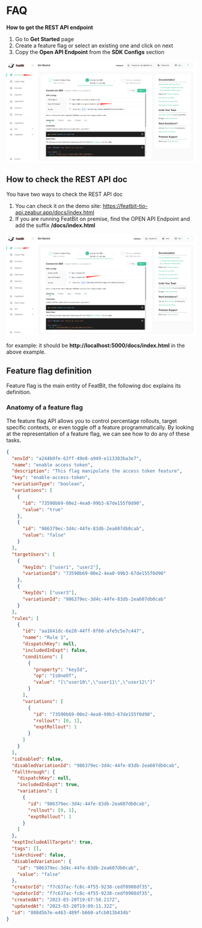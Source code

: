 # FAQ

**How to get the REST API endpoint**

1. Go to **Get Started** page
2. Create a feature flag or select an existing one and click on next
3. Copy the **Open API Endpoint** from the **SDK Configs** section

![](./assets/faq/001.png)

## How to check the REST API doc

You have two ways to check the REST API doc

1. You can check it on the demo site: https://featbit-tio-api.zeabur.app/docs/index.html
2. If you are running FeatBit on premise, find the OPEN API Endpoint and add the suffix **/docs/index.html**

![](./assets/faq/002.png)

for example: it should be **http://localhost:5000/docs/index.html** in the above example.

## Feature flag definition

Feature flag is the main entity of FeatBit, the following doc explains its definition.

### Anatomy of a feature flag

The feature flag API allows you to control percentage rollouts, target specific contexts, or even toggle off a feature programmatically. By looking at the representation of a feature flag, we can see how to do any of these tasks.

```json
{
  "envId": "a244b0fe-63ff-49e8-a949-e113383ba3e7",
  "name": "enable access token",
  "description": "This flag manipulate the access token feature",
  "key": "enable-access-token",
  "variationType": "boolean",
  "variations": [
    {
      "id": "73590b69-00e2-4ea0-99b3-67de155f0d90",
      "value": "true"
    },
    {
      "id": "986379ec-3d4c-44fe-83db-2ea607db0cab",
      "value": "false"
    }
  ],
  "targetUsers": [
    {
      "keyIds": ["user1", "user2"],
      "variationId": "73590b69-00e2-4ea0-99b3-67de155f0d90"
    },
    {
      "keyIds": ["user3"],
      "variationId": "986379ec-3d4c-44fe-83db-2ea607db0cab"
    }
  ],
  "rules": [
    {
      "id": "aa1641dc-6e20-44ff-8f60-afe5c5e7c447",
      "name": "Rule 1",
      "dispatchKey": null,
      "includedInExpt": false,
      "conditions": [
        {
          "property": "keyId",
          "op": "IsOneOf",
          "value": "[\"user10\",\"user11\",\"user12\"]"
        }
      ],
      "variations": [
        {
          "id": "73590b69-00e2-4ea0-99b3-67de155f0d90",
          "rollout": [0, 1],
          "exptRollout": 1
        }
      ]
    }
  ],
  "isEnabled": false,
  "disabledVariationId": "986379ec-3d4c-44fe-83db-2ea607db0cab",
  "fallthrough": {
    "dispatchKey": null,
    "includedInExpt": true,
    "variations": [
      {
        "id": "986379ec-3d4c-44fe-83db-2ea607db0cab",
        "rollout": [0, 1],
        "exptRollout": 1
      }
    ]
  },
  "exptIncludeAllTargets": true,
  "tags": [],
  "isArchived": false,
  "disabledVariation": {
    "id": "986379ec-3d4c-44fe-83db-2ea607db0cab",
    "value": "false"
  },
  "creatorId": "f7c637ac-fc8c-4f55-9238-cedf0908df35",
  "updatorId": "f7c637ac-fc8c-4f55-9238-cedf0908df35",
  "createdAt": "2023-03-20T19:07:50.217Z",
  "updatedAt": "2023-03-20T19:09:11.32Z",
  "id": "808d5b7e-e463-489f-b660-afcb013b434b"
}
```

